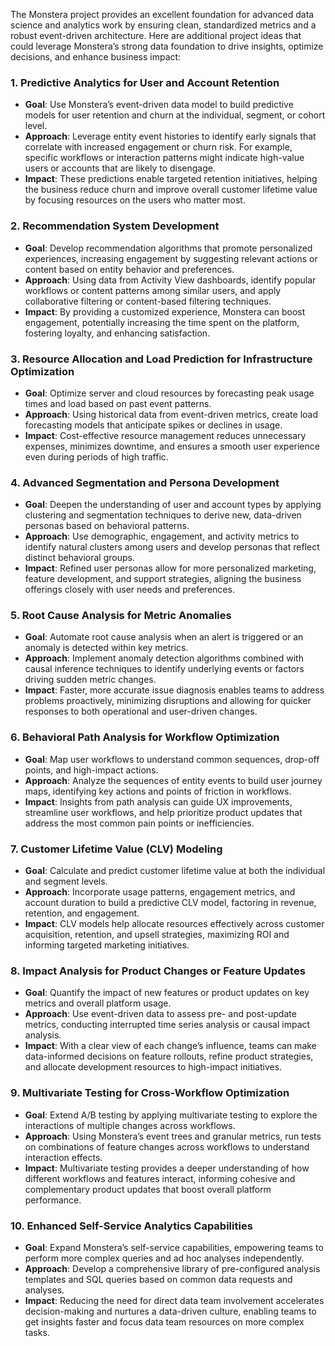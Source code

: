 The Monstera project provides an excellent foundation for advanced data science and analytics work by ensuring clean, standardized metrics and a robust event-driven architecture. Here are additional project ideas that could leverage Monstera’s strong data foundation to drive insights, optimize decisions, and enhance business impact:

### 1. **Predictive Analytics for User and Account Retention**
   - **Goal**: Use Monstera’s event-driven data model to build predictive models for user retention and churn at the individual, segment, or cohort level.
   - **Approach**: Leverage entity event histories to identify early signals that correlate with increased engagement or churn risk. For example, specific workflows or interaction patterns might indicate high-value users or accounts that are likely to disengage.
   - **Impact**: These predictions enable targeted retention initiatives, helping the business reduce churn and improve overall customer lifetime value by focusing resources on the users who matter most.

### 2. **Recommendation System Development**
   - **Goal**: Develop recommendation algorithms that promote personalized experiences, increasing engagement by suggesting relevant actions or content based on entity behavior and preferences.
   - **Approach**: Using data from Activity View dashboards, identify popular workflows or content patterns among similar users, and apply collaborative filtering or content-based filtering techniques.
   - **Impact**: By providing a customized experience, Monstera can boost engagement, potentially increasing the time spent on the platform, fostering loyalty, and enhancing satisfaction.

### 3. **Resource Allocation and Load Prediction for Infrastructure Optimization**
   - **Goal**: Optimize server and cloud resources by forecasting peak usage times and load based on past event patterns.
   - **Approach**: Using historical data from event-driven metrics, create load forecasting models that anticipate spikes or declines in usage.
   - **Impact**: Cost-effective resource management reduces unnecessary expenses, minimizes downtime, and ensures a smooth user experience even during periods of high traffic.

### 4. **Advanced Segmentation and Persona Development**
   - **Goal**: Deepen the understanding of user and account types by applying clustering and segmentation techniques to derive new, data-driven personas based on behavioral patterns.
   - **Approach**: Use demographic, engagement, and activity metrics to identify natural clusters among users and develop personas that reflect distinct behavioral groups.
   - **Impact**: Refined user personas allow for more personalized marketing, feature development, and support strategies, aligning the business offerings closely with user needs and preferences.

### 5. **Root Cause Analysis for Metric Anomalies**
   - **Goal**: Automate root cause analysis when an alert is triggered or an anomaly is detected within key metrics.
   - **Approach**: Implement anomaly detection algorithms combined with causal inference techniques to identify underlying events or factors driving sudden metric changes.
   - **Impact**: Faster, more accurate issue diagnosis enables teams to address problems proactively, minimizing disruptions and allowing for quicker responses to both operational and user-driven changes.

### 6. **Behavioral Path Analysis for Workflow Optimization**
   - **Goal**: Map user workflows to understand common sequences, drop-off points, and high-impact actions.
   - **Approach**: Analyze the sequences of entity events to build user journey maps, identifying key actions and points of friction in workflows.
   - **Impact**: Insights from path analysis can guide UX improvements, streamline user workflows, and help prioritize product updates that address the most common pain points or inefficiencies.

### 7. **Customer Lifetime Value (CLV) Modeling**
   - **Goal**: Calculate and predict customer lifetime value at both the individual and segment levels.
   - **Approach**: Incorporate usage patterns, engagement metrics, and account duration to build a predictive CLV model, factoring in revenue, retention, and engagement.
   - **Impact**: CLV models help allocate resources effectively across customer acquisition, retention, and upsell strategies, maximizing ROI and informing targeted marketing initiatives.

### 8. **Impact Analysis for Product Changes or Feature Updates**
   - **Goal**: Quantify the impact of new features or product updates on key metrics and overall platform usage.
   - **Approach**: Use event-driven data to assess pre- and post-update metrics, conducting interrupted time series analysis or causal impact analysis.
   - **Impact**: With a clear view of each change’s influence, teams can make data-informed decisions on feature rollouts, refine product strategies, and allocate development resources to high-impact initiatives.

### 9. **Multivariate Testing for Cross-Workflow Optimization**
   - **Goal**: Extend A/B testing by applying multivariate testing to explore the interactions of multiple changes across workflows.
   - **Approach**: Using Monstera’s event trees and granular metrics, run tests on combinations of feature changes across workflows to understand interaction effects.
   - **Impact**: Multivariate testing provides a deeper understanding of how different workflows and features interact, informing cohesive and complementary product updates that boost overall platform performance.

### 10. **Enhanced Self-Service Analytics Capabilities**
   - **Goal**: Expand Monstera’s self-service capabilities, empowering teams to perform more complex queries and ad hoc analyses independently.
   - **Approach**: Develop a comprehensive library of pre-configured analysis templates and SQL queries based on common data requests and analyses.
   - **Impact**: Reducing the need for direct data team involvement accelerates decision-making and nurtures a data-driven culture, enabling teams to get insights faster and focus data team resources on more complex tasks.

